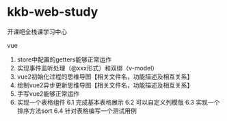 # kkb-web-study
开课吧全栈课学习中心

vue
1. store中配置的getters能够正常运作
2. 实现事件监听处理（@xxx形式）和双绑（v-model）
3. vue2初始化过程的思维导图【相关文件名，功能描述及相互关系】
4. 绘制vue2异步更新思维导图【相关文件名，功能描述及相互关系】
5. 手写vue2能够正常运作
6. 实现一个表格组件
6.1 完成基本表格展示
6.2 可以自定义列模版
6.3 实现一个排序方法sort
6.4 针对表格编写一个测试用例

